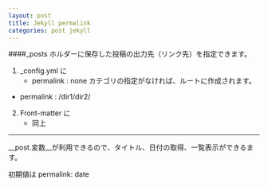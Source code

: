 ```yaml
---
layout: post
title: Jekyll permalink
categories: post jekyll
---
```


####_posts ホルダーに保存した投稿の出力先（リンク先）を指定できます。

1. _config.yml に
	* permalink : none
     カテゴリの指定がなければ、ルートに作成されます。
  * permalink : /dir1/dir2/

2. Front-matter に
　　　
	 * 同上   

---------
__post.変数__が利用できるので、タイトル、日付の取得、一覧表示ができるます。

初期値は permalink: date
